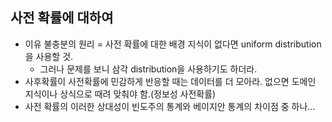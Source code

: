 ## 사전 확률에 대하여

-   이유 불충분의 원리 = 사전 확률에 대한 배경 지식이 없다면 uniform distribution을 사용할 것.
    -   그러나 문제를 보니 삼각 distribution을 사용하기도 하더라.
-   사후확률이 사전확률에 민감하게 반응할 때는 데이터를 더 모아라. 없으면 도메인 지식이나 상식으로 때려 맞춰야 함.(정보성 사전확률)
-   사전 확률의 이러한 상대성이 빈도주의 통계와 베이지안 통계의 차이점 중 하나...
